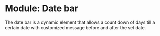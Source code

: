 # Module: Date bar

The date bar is a dynamic element that allows a count down of days till a certain date with customized message before and after the set date.
